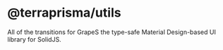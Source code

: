 # @terraprisma/utils

All of the transitions for GrapeS the type-safe Material Design-based UI library for SolidJS.

